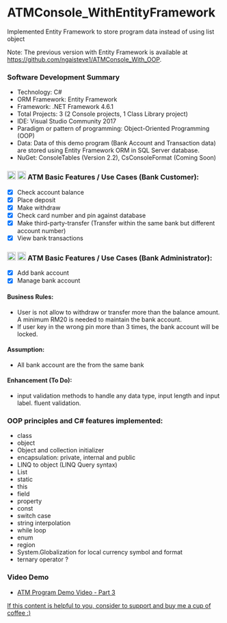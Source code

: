 # ATMConsole_WithEntityFramework
Implemented Entity Framework to store program data instead of using list object

Note: The previous version with Entity Framework is available at https://github.com/ngaisteve1/ATMConsole_With_OOP. 

### Software Development Summary
- Technology: C#
- ORM Framework: Entity Framework
- Framework: .NET Framework 4.6.1
- Total Projects: 3 (2 Console projects, 1 Class Library project)
- IDE: Visual Studio Community 2017
- Paradigm or pattern of programming: Object-Oriented Programming (OOP)
- Data: Data of this demo program (Bank Account and Transaction data) are stored using Entity Framework ORM in SQL Server database.
- NuGet: ConsoleTables (Version 2.2), CsConsoleFormat (Coming Soon)

### <img class="emoji" alt="atm" height="20" width="20" src="https://github.githubassets.com/images/icons/emoji/unicode/1f3e7.png"> <img class="emoji" alt="credit_card" height="20" width="20" src="https://github.githubassets.com/images/icons/emoji/unicode/1f4b3.png"> ATM Basic Features / Use Cases (Bank Customer):
- [x] Check account balance
- [x] Place deposit
- [x] Make withdraw
- [x] Check card number and pin against database
- [x] Make third-party-transfer (Transfer within the same bank but different account number)
- [x] View bank transactions

### <img class="emoji" alt="atm" height="20" width="20" src="https://github.githubassets.com/images/icons/emoji/unicode/1f3e7.png"> <img class="emoji" alt="credit_card" height="20" width="20" src="https://github.githubassets.com/images/icons/emoji/unicode/1f4b3.png"> ATM Basic Features / Use Cases (Bank Administrator):
- [x] Add bank account
- [x] Manage bank account

#### Business Rules:
- User is not allow to withdraw or transfer more than the balance amount. A minimum RM20 is needed to maintain the bank account.
- If user key in the wrong pin more than 3 times, the bank account will be locked.

#### Assumption:
- All bank account are the from the same bank

#### Enhancement (To Do):
- input validation methods to handle any data type, input length and input label. fluent validation.

### OOP principles and C# features implemented:
- class
- object
- Object and collection initializer
- encapsulation: private, internal and public
- LINQ to object (LINQ Query syntax)
- List
- static
- this
- field
- property
- const
- switch case
- string interpolation
- while loop
- enum
- region
- System.Globalization for local currency symbol and format
- ternary operator ?


### Video Demo
- [ATM Program Demo Video - Part 3](http://www.youtube.com/watch?v=bG93WtkpRto)


[If this content is helpful to you, consider to support and buy me a cup of coffee :) ](https://ko-fi.com/V7V2PN67)
